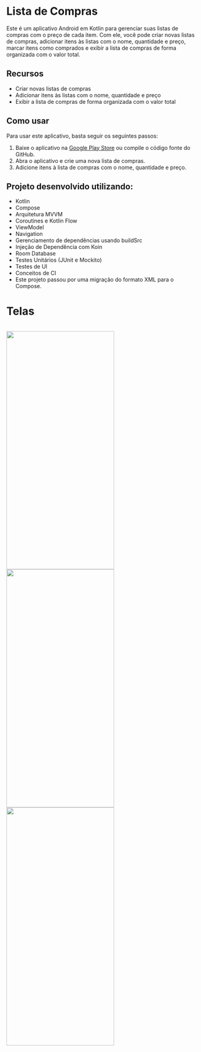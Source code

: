 # Lista de Compras

Este é um aplicativo Android em Kotlin para gerenciar suas listas de compras com o preço de cada item. Com ele, você pode criar novas listas de compras, adicionar itens às listas com o nome, quantidade e preço, marcar itens como comprados e exibir a lista de compras de forma organizada com o valor total.

## Recursos

- Criar novas listas de compras
- Adicionar itens às listas com o nome, quantidade e preço
- Exibir a lista de compras de forma organizada com o valor total

## Como usar

Para usar este aplicativo, basta seguir os seguintes passos:

1. Baixe o aplicativo na <a href="https://play.google.com/store/apps/details?id=com.lucassimao.listadecompras">Google Play Store</a> ou compile o código fonte do GitHub.
2. Abra o aplicativo e crie uma nova lista de compras.
3. Adicione itens à lista de compras com o nome, quantidade e preço.

## Projeto desenvolvido utilizando:

 - Kotlin
 - Compose
 - Arquitetura MVVM
 - Coroutines e Kotlin Flow
 - ViewModel
 - Navigation
 - Gerenciamento de dependências usando buildSrc
 - Injeção de Dependência com Koin
 - Room Database
 - Testes Unitários (JUnit e Mockito)
 - Testes de UI
 - Conceitos de CI
 - Este projeto passou por uma migração do formato XML para o Compose.
 
 # Telas
  <div style="display: inline_block"><br>
 <img align="center" height="620" width="280"  src="https://user-images.githubusercontent.com/79026006/211114290-1f4fcca0-e435-4d7e-aae2-dea3dd415aa5.png">
 <img align="center" height="620" width="280"  src="https://user-images.githubusercontent.com/79026006/211114291-5322ecd4-0c26-45eb-8ac5-9e53fc8a36d1.png">
 <img align="center" height="620" width="280"  src="https://user-images.githubusercontent.com/79026006/211114296-e7598f41-479c-42d0-a332-80580b62b6c1.png">
</div>






